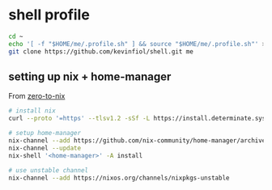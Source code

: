 # shell profile

```bash
cd ~
echo '[ -f "$HOME/me/.profile.sh" ] && source "$HOME/me/.profile.sh"' >> ~/.bashrc
git clone https://github.com/kevinfiol/shell.git me
```

## setting up nix + home-manager
From [zero-to-nix](https://zero-to-nix.com/start/install)
```bash
# install nix
curl --proto '=https' --tlsv1.2 -sSf -L https://install.determinate.systems/nix | sh -s -- install

# setup home-manager
nix-channel --add https://github.com/nix-community/home-manager/archive/master.tar.gz home-manager
nix-channel --update
nix-shell '<home-manager>' -A install

# use unstable channel
nix-channel --add https://nixos.org/channels/nixpkgs-unstable
```

